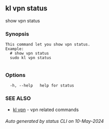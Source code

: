 ## kl vpn status

show vpn status

### Synopsis

```
This command let you show vpn status.
Example:
  # show vpn status
  sudo kl vpn status
	
```

### Options

```
  -h, --help   help for status
```

### SEE ALSO

* [kl vpn](kl_vpn.md)  - vpn related commands

###### Auto generated by status CLI on 10-May-2024
